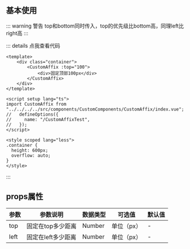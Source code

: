 ## 基本使用

::: warning 警告
top和bottom同时传入，top的优先级比bottom高，同理left比right高
:::

::: details 点我查看代码
```vue
<template>
    <div class="container">
        <CustomAffix :top="100">
            <div>固定顶部100px</div>
        </CustomAffix>
    </div>
</template>

<script setup lang="ts">
import CustomAffix from "../../../../src/components/CustomComponents/CustomAffix/index.vue";
//   defineOptions({
//     name: "/CustomAffixTest",
//   });
</script>

<style scoped lang="less">
.container {
  height: 600px;
  overflow: auto;
}
</style>
```
:::

<CustomAffixTest></CustomAffixTest>


## props属性
| 参数   | 参数说明        | 数据类型 | 可选值        | 默认值 |
| ------ | --------------- | -------- | ------------- | ------ |
| top  | 固定在top多少距离            | Number   | 单位（px） | -   |
| left | 固定在left多少距离            | Number   | 单位（px） | -   |
